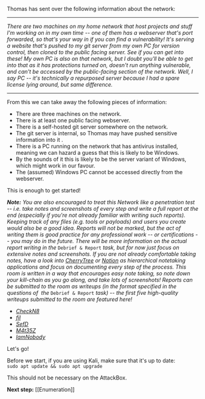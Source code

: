 Thomas has sent over the following information about the network:

---

_There are two machines on my home network that host projects and stuff I'm working on in my own time -- one of them has a webserver that's port forwarded, so that's your way in if you can find a vulnerability! It's serving a website that's pushed to my git server from my own PC for version control, then cloned to the public facing server. See if you can get into these! My own PC is also on that network, but I doubt you'll be able to get into that as it has protections turned on, doesn't run anything vulnerable, and can't be accessed by the public-facing section of the network. Well, I say PC -- it's technically a repurposed server because I had a spare license lying around, but same difference._


---
From this we can take away the following pieces of information:

- There are three machines on the network.
- There is at least one public facing webserver.
- There is a self-hosted git server somewhere on the network.
- The git server is internal, so Thomas may have pushed sensitive information into it .
- There is a PC running on the network that has antivirus installed, meaning we can hazard a guess that this is likely to be Windows.
- By the sounds of it this is likely to be the server variant of Windows, which might work in our favour.
- The (assumed) Windows PC cannot be accessed directly from the webserver.

This is enough to get started!

_**Note:** You are also encouraged to treat this Network like a penetration test -- i.e. take notes and screenshots of every step and write a full report at the end (especially if you're not already familiar with writing such reports). Keeping track of any files (e.g. tools or payloads) and users you create would also be a good idea. Reports will not be marked, but the act of writing them is good practice for any professional work -- or certifications -- you may do in the future. There will be more information on the actual report writing in the_ `Debrief & Report` _task, but for now just focus on extensive notes and screenshots. If you are not already comfortable taking notes, have a look into [CherryTree](https://www.giuspen.com/cherrytree/) or [Notion](https://www.notion.so/) as hierarchical notetaking applications and focus on documenting every step of the process. This room is written in a way that encourages easy note taking, so note down your kill-chain as you go along, and take lots of screenshots! Reports can be submitted to the room as writeups (in the format specified in the questions of  the_ `Debrief & Report` _task) -- the first five high-quality writeups submitted to the room are featured here!_

- _[CheckN8](https://assets.tryhackme.com/additional/wreath-network/writeups/CheckN8%20-%20Wreath.pdf)_
- _[fil](https://assets.tryhackme.com/additional/wreath-network/writeups/lolKatz%20-%20Wreath.pdf)_
- _[SefD](https://assets.tryhackme.com/additional/wreath-network/writeups/SefD%20-%20Wreath.pdf)_
- _[M4t35Z](https://assets.tryhackme.com/additional/wreath-network/writeups/M4t35Z%20-%20Wreath.pdf)_
- _[IamNobody](https://assets.tryhackme.com/additional/wreath-network/writeups/IamNobody%20-%20Wreath.pdf)_

Let's go!

Before we start, if you are using Kali, make sure that it's up to date:  
`sudo apt update && sudo apt upgrade`  

This should not be necessary on the AttackBox.

**Next step:** [[Enumeration]]

